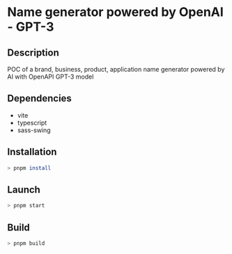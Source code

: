 # Name generator powered by OpenAI - GPT-3

## Description

POC of a brand, business, product, application name generator powered by AI with OpenAPI GPT-3 model

## Dependencies
- vite
- typescript
- sass-swing

## Installation
```bash
> pnpm install
```
## Launch
```bash
> pnpm start
```
## Build
```bash
> pnpm build
```
